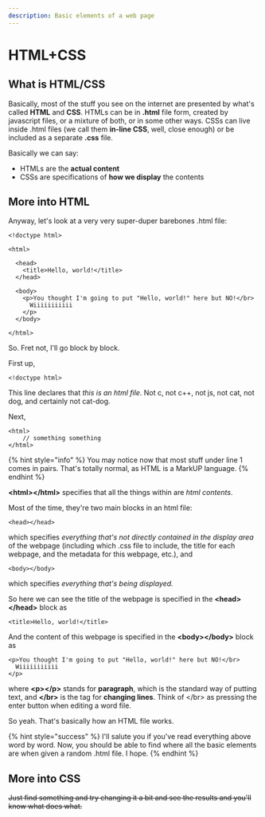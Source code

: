 ```yaml
---
description: Basic elements of a web page
---
```


# HTML+CSS

## What is HTML/CSS

Basically, most of the stuff you see on the internet are presented by what's called **HTML** and **CSS**. HTMLs can be in **.html** file form, created by javascript files, or a mixture of both, or in some other ways. CSSs can live inside .html files \(we call them **in-line CSS**, well, close enough\) or be included as a separate **.css** file.

Basically we can say: 

* HTMLs are the **actual content**
* CSSs are specifications of **how we display** the contents

## More into HTML

Anyway, let's look at a very very super-duper barebones .html file:

```markup
<!doctype html>

<html>

  <head>
    <title>Hello, world!</title>
  </head>
  
  <body>
    <p>You thought I'm going to put "Hello, world!" here but NO!</br>
      Wiiiiiiiiiii
    </p>
  </body>
  
</html>
```

So. Fret not, I'll go block by block.

First up,

```markup
<!doctype html>
```

This line declares that _this is an html file_. Not c, not c++, not js, not cat, not dog, and certainly not cat-dog.

Next, 

```markup
<html>
    // something something
</html>
```

{% hint style="info" %}
You may notice now that most stuff under line 1 comes in pairs. That's totally normal, as HTML is a MarkUP language.
{% endhint %}

**&lt;html&gt;&lt;/html&gt;** specifies that all the things within are _html contents_.

Most of the time, they're two main blocks in an html file:

```markup
<head></head>
```

which specifies _everything that's not directly contained in the display area_ of the webpage \(including which .css file to include, the title for each webpage, and the metadata for this webpage, etc.\), and

```markup
<body></body>
```

which specifies _everything that's being displayed._

So here we can see the title of the webpage is specified in the **&lt;head&gt;&lt;/head&gt;** block as

```markup
<title>Hello, world!</title>
```

And the content of this webpage is specified in the **&lt;body&gt;&lt;/body&gt;** block as 

```markup
<p>You thought I'm going to put "Hello, world!" here but NO!</br>
  Wiiiiiiiiiii
</p>
```

where **&lt;p&gt;&lt;/p&gt;** stands for **paragraph**, which is the standard way of putting text, and **&lt;/br&gt;** is the tag for **changing lines**. Think of &lt;/br&gt; as pressing the enter button when editing a word file.

So yeah. That's basically how an HTML file works.

{% hint style="success" %}
I'll salute you if you've read everything above word by word. Now, you should be able to find where all the basic elements are when given a random .html file. I hope.
{% endhint %}

## More into CSS

~~Just find something and try changing it a bit and see the results and you'll know what does what.~~

